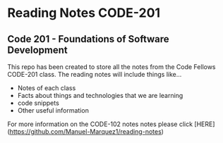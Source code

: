 # Reading Notes CODE-201

## Code 201 - Foundations of Software Development
This repo has been created to store all the notes from the Code Fellows CODE-201 class.
The reading notes will include things like...
+ Notes of each class
+ Facts about things and technologies that we are learning
+ code snippets
+ Other useful information

For more information on the CODE-102 notes notes please click [HERE] (https://github.com/Manuel-Marquez1/reading-notes)
